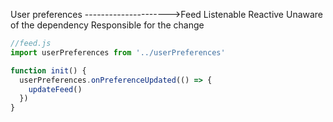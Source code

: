 User preferences      --------------------->Feed
Listenable                                  Reactive
Unaware of the dependency                   Responsible for the change


```js
//feed.js
import userPreferences from '../userPreferences'

function init() {
  userPreferences.onPreferenceUpdated(() => {
    updateFeed()
  })
}

```
